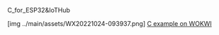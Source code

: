 C_for_ESP32&IoTHub

[img ../main/assets/WX20221024-093937.png]
[C example on WOKWI](https://wokwi.com/projects/328083303748862548)
